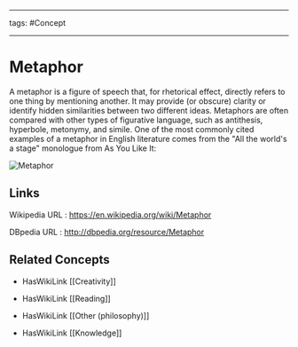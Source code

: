 




---

tags: #Concept

---
# Metaphor


A metaphor is a figure of speech that, for rhetorical effect, directly refers to one thing by mentioning another. It may provide (or obscure) clarity or identify hidden similarities between two different ideas. Metaphors are often compared with other types of figurative language, such as antithesis, hyperbole, metonymy, and simile. One of the most commonly cited examples of a metaphor in English literature comes from the "All the world's a stage" monologue from As You Like It:

![Metaphor](http://commons.wikimedia.org/wiki/Special:FilePath/OZ5-2-94.jpg?width=300)


## Links


Wikipedia URL : https://en.wikipedia.org/wiki/Metaphor

DBpedia URL : http://dbpedia.org/resource/Metaphor


## Related Concepts


- HasWikiLink [[Creativity]]

- HasWikiLink [[Reading]]

- HasWikiLink [[Other (philosophy)]]

- HasWikiLink [[Knowledge]]